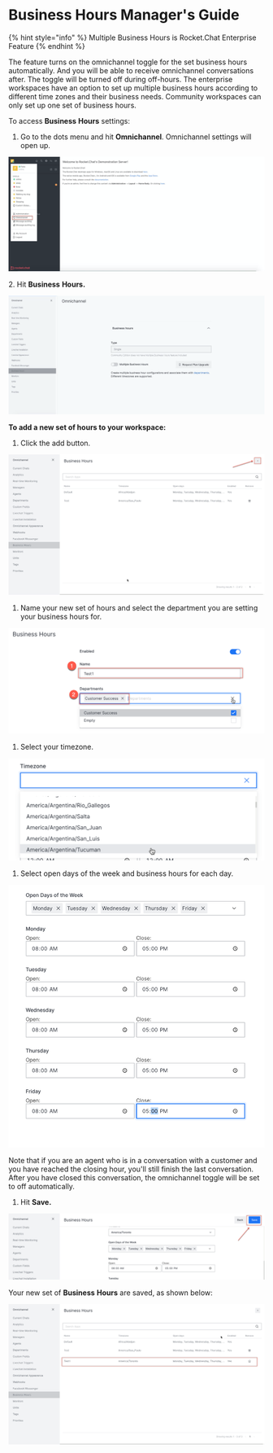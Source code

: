# Business Hours Manager's Guide

{% hint style="info" %}
Multiple Business Hours is Rocket.Chat Enterprise Feature
{% endhint %}

The feature turns on the omnichannel toggle for the set business hours automatically. And you will be able to receive omnichannel conversations after. The toggle will be turned off during off-hours. The enterprise workspaces have an option to set up multiple business hours according to different time zones and their business needs. Community workspaces can only set up one set of business hours.

To access **Business** **Hours** settings:

1. Go to the dots menu and hit **Omnichannel**. Omnichannel settings will open up.

![](<../../.gitbook/assets/image (589).png>)

2\. Hit **Business** **Hours.**

![](<../../.gitbook/assets/image (491).png>)

**To add a new set of hours to your workspace:**

1. Click the add button.

![](<../../.gitbook/assets/2 (1).png>)

1. Name your new set of hours and select the department you are setting your business hours for.

![](<../../.gitbook/assets/3 (1).png>)

1. Select your timezone.

![](<../../.gitbook/assets/4 (1).png>)

1. Select open days of the week and business hours for each day.

![](<../../.gitbook/assets/5 (1).png>)

Note that if you are an agent who is in a conversation with a customer and you have reached the closing hour, you'll still finish the last conversation. After you have closed this conversation, the omnichannel toggle will be set to off automatically.

1. Hit **Save.**

![](<../../.gitbook/assets/6 (1).png>)

Your new set of **Business** **Hours** are saved, as shown below:

![](<../../.gitbook/assets/7 (1).png>)
